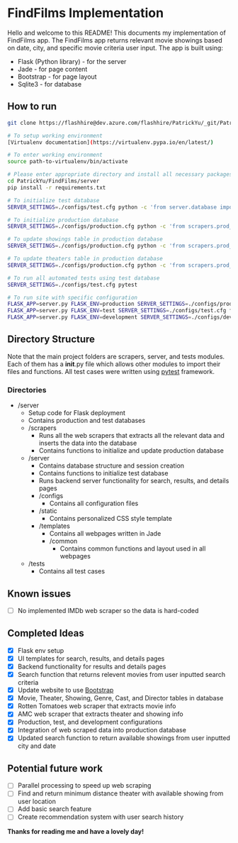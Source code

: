 # FindFilms Implementation

Hello and welcome to this README! This documents my implementation of FindFilms app. 
The FindFilms app returns relevant movie showings based on date, city, and specific movie criteria user input. 
The app is built using: 

* Flask (Python library) - for the server
* Jade - for page content
* Bootstrap - for page layout
* Sqlite3 - for database

## How to run

```bash
git clone https://flashhire@dev.azure.com/flashhire/PatrickYu/_git/PatrickYu

# To setup working environment
[Virtualenv documentation](https://virtualenv.pypa.io/en/latest/)

# To enter working environment
source path-to-virtualenv/bin/activate

# Please enter appropriate directory and install all necessary packages from requirements.txt file first
cd PatrickYu/FindFilms/server
pip install -r requirements.txt 

# To initialize test database
SERVER_SETTINGS=./configs/test.cfg python -c 'from server.database import init_test_db; init_test_db()'

# To initialize production database
SERVER_SETTINGS=./configs/production.cfg python -c 'from scrapers.prod_db_integration import init_prod_db; init_prod_db()'

# To update showings table in production database
SERVER_SETTINGS=./configs/production.cfg python -c 'from scrapers.prod_db_integration import update_prod_showings; update_prod_showings()'

# To update theaters table in production database
SERVER_SETTINGS=./configs/production.cfg python -c 'from scrapers.prod_db_integration import update_prod_theaters; update_prod_theaters()'

# To run all automated tests using test database
SERVER_SETTINGS=./configs/test.cfg pytest 

# To run site with specific configuration
FLASK_APP=server.py FLASK_ENV=production SERVER_SETTINGS=./configs/production.cfg flask run
FLASK_APP=server.py FLASK_ENV=test SERVER_SETTINGS=./configs/test.cfg flask run
FLASK_APP=server.py FLASK_ENV=development SERVER_SETTINGS=./configs/development.cfg flask run
```

## Directory Structure

Note that the main project folders are scrapers, server, and tests modules. 
Each of them has a __init__.py file which allows other modules to import their files and functions.
All test cases were written using [pytest](https://docs.pytest.org/en/latest/) framework.

### Directories
* /server
    * Setup code for Flask deployment
    * Contains production and test databases  
    * /scrapers
        * Runs all the web scrapers that extracts all the relevant data and inserts the data into the database
        * Contains functions to initialize and update production database
    * /server
        * Contains database structure and session creation
        * Contains functions to initialize test database
        * Runs backend server functionality for search, results, and details pages
        * /configs
            * Contains all configuration files
        * /static
            * Contains personalized CSS style template
        * /templates
            * Contains all webpages written in Jade
            * /common
                * Contains common functions and layout used in all webpages
    * /tests
        * Contains all test cases

## Known issues
- [ ] No implemented IMDb web scraper so the data is hard-coded

## Completed Ideas
- [x] Flask env setup
- [x] UI templates for search, results, and details pages
- [x] Backend functionality for results and details pages
- [x] Search function that returns relevent movies from user inputted search criteria
- [x] Update website to use [Bootstrap](https://getbootstrap.com/docs/4.2/layout/overview/)
- [x] Movie, Theater, Showing, Genre, Cast, and Director tables in database
- [x] Rotten Tomatoes web scraper that extracts movie info
- [x] AMC web scraper that extracts theater and showing info 
- [x] Production, test, and development configurations
- [x] Integration of web scraped data into production database
- [x] Updated search function to return available showings from user inputted city and date 

## Potential future work
- [ ] Parallel processing to speed up web scraping
- [ ] Find and return minimum distance theater with available showing from user location
- [ ] Add basic search feature
- [ ] Create recommendation system with user search history

**Thanks for reading me and have a lovely day!**
